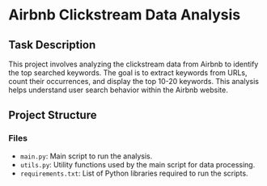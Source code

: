 # Airbnb Clickstream Data Analysis

## Task Description
This project involves analyzing the clickstream data from Airbnb to identify the top searched keywords. The goal is to extract keywords from URLs, count their occurrences, and display the top 10-20 keywords. This analysis helps understand user search behavior within the Airbnb website.

## Project Structure

### Files
- `main.py`: Main script to run the analysis.
- `utils.py`: Utility functions used by the main script for data processing.
- `requirements.txt`: List of Python libraries required to run the scripts. 